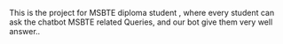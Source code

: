 This is the project for MSBTE diploma student , where every student can ask the chatbot MSBTE related Queries, and our bot give them very well answer..
